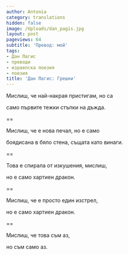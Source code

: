 ```yaml
---
author: Antonia
category: translations
hidden: false
image: /Uploads/dan_pagis.jpg
layout: post
pageviews: 64
subtitle: 'Превод: мой'
tags:
- Дан Пагис
- преводи
- израелска поезия
- поезия
title: 'Дан Пагис: Грешки'
---
```


Мислиш, че най-накрая пристигам, но са

само първите тежки стъпки на дъжда. 

\==

Мислиш, че е нова печал, но е само

боядисана в бяло стена, същата като винаги. 

\==

Това е спирала от изкушения, мислиш, 

но е само хартиен дракон. 

\==

Мислиш, че е просто един изстрел, 

но е само хартиен дракон.

\==

Мислиш, че това съм аз, 

но съм само аз.